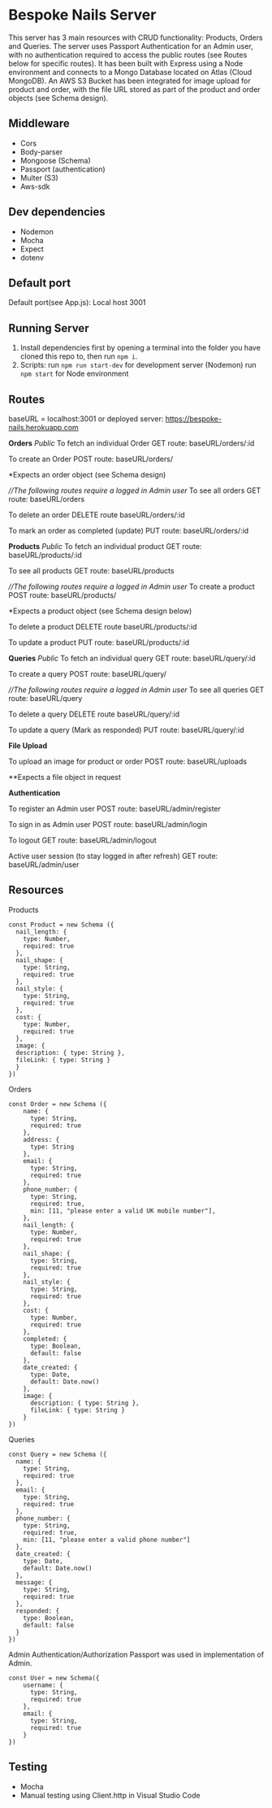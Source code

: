 # Bespoke Nails Server

This server has 3 main resources with CRUD functionality: Products, Orders and Queries. The server uses Passport Authentication for an Admin user, with no authentication required to access the public routes (see Routes below for specific routes). It has been built with Express using a Node environment and connects to a Mongo Database located on Atlas (Cloud MongoDB). An AWS S3 Bucket has been integrated for image upload for product and order, with the file URL stored as part of the product and order objects (see Schema design). 


## Middleware

- Cors
- Body-parser
- Mongoose (Schema)
- Passport (authentication)
- Multer (S3)
- Aws-sdk

## Dev dependencies

- Nodemon
- Mocha
- Expect
- dotenv

## Default port

Default port(see App.js): Local host 3001 

## Running Server

1. Install dependencies first by opening a terminal into the folder you have cloned this repo to, then run `npm i`. 
2. Scripts:
run `npm run start-dev` for development server (Nodemon)
run `npm start` for Node environment 

## Routes

baseURL = localhost:3001 or deployed server: https://bespoke-nails.herokuapp.com

**Orders**
_Public_
To fetch an individual Order
GET route: baseURL/orders/:id

To create an Order
POST route: baseURL/orders/

*Expects an order object (see Schema design)

_//The following routes require a logged in Admin user_
To see all orders
GET route: baseURL/orders

To delete an order
DELETE route baseURL/orders/:id

To mark an order as completed (update)
PUT route: baseURL/orders/:id

**Products**
_Public_
To fetch an individual product
GET route: baseURL/products/:id

To see all products
GET route: baseURL/products

_//The following routes require a logged in Admin user_
To create a product
POST route: baseURL/products/

*Expects a product object (see Schema design below)

To delete a product
DELETE route baseURL/products/:id

To update a product
PUT route: baseURL/products/:id

**Queries**
_Public_
To fetch an individual query
GET route: baseURL/query/:id

To create a query
POST route: baseURL/query/

_//The following routes require a logged in Admin user_
To see all queries
GET route: baseURL/query

To delete a query
DELETE route baseURL/query/:id

To update a query (Mark as responded)
PUT route: baseURL/query/:id

**File Upload**

To upload an image for product or order
POST route: baseURL/uploads

**Expects a file object in request

**Authentication**

To register an Admin user
POST route: baseURL/admin/register

To sign in as Admin user
POST route: baseURL/admin/login

To logout
GET route: baseURL/admin/logout

Active user session (to stay logged in after refresh)
GET route: baseURL/admin/user


## Resources 

Products

```Node
const Product = new Schema ({
  nail_length: {
    type: Number,
    required: true
  }, 
  nail_shape: {
    type: String,
    required: true
  },
  nail_style: {
    type: String,
    required: true
  },
  cost: {
    type: Number,
    required: true
  },
  image: {
  description: { type: String },
  fileLink: { type: String }
  }
})
```


Orders
```Node
const Order = new Schema ({
    name: {
      type: String,
      required: true
    },
    address: {
      type: String
    },
    email: {
      type: String,
      required: true
    },
    phone_number: {
      type: String,
      required: true, 
      min: [11, "please enter a valid UK mobile number"],
    },
    nail_length: {
      type: Number,
      required: true
    }, 
    nail_shape: {
      type: String,
      required: true
    },
    nail_style: {
      type: String,
      required: true
    },
    cost: {
      type: Number,
      required: true
    },
    completed: {
      type: Boolean,
      default: false
    },
    date_created: {
      type: Date,
      default: Date.now()
    },
    image: {
      description: { type: String },
      fileLink: { type: String }
    }
})
```

Queries
```Node
const Query = new Schema ({
  name: {
    type: String,
    required: true
  },
  email: {
    type: String,
    required: true
  },
  phone_number: {
    type: String, 
    required: true,
    min: [11, "please enter a valid phone number"]
  },
  date_created: {
    type: Date,
    default: Date.now()
  },
  message: {
    type: String,
    required: true
  },
  responded: {
    type: Boolean,
    default: false
  }
})
```

Admin Authentication/Authorization
Passport was used in implementation of Admin. 
```Node
const User = new Schema({
    username: {
      type: String,
      required: true
    },
    email: {
      type: String,
      required: true
    }
})
```

## Testing 

- Mocha
- Manual testing using Client.http in Visual Studio Code
